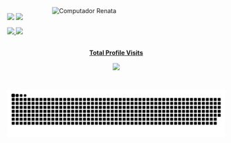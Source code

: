 
<img src="https://raw.githubusercontent.com/MicaelliMedeiros/micaellimedeiros/master/image/computer-illustration.png" min-width="400px" max-width="400px" width="400px" align="right" alt="Computador Renata">
<div>
<p align="center">

  <a href="https://instagram.com/renatafilgueiira" target="_blank"><img src="https://img.shields.io/badge/-Instagram-%23E4405F?style=for-the-badge&logo=instagram&logoColor=white" target="_blank"></a>
    <a href = "mailto:renatalorrayne29@gmail.com"><img src="https://img.shields.io/badge/-Gmail-%23333?style=for-the-badge&logo=gmail&logoColor=red" target="_blank"></a> 
</p>
</div>

<div align="left">
  <a href="https://github.com/renatafilgueira">
  <img height="180em" src="https://github-readme-stats.vercel.app/api?username=renatafilgueira&show_icons=true&theme=algolia&include_all_commits=true&count_private=true"/>
  <img height="180em" src="https://github-readme-stats.vercel.app/api/top-langs/?username=renatafilgueira&layout=compact&langs_count=7&theme=algolia"/>

<div align="center">
<br><p align="centre"><b>Total Profile Visits</b></p>  
<p align="center"><img align="center" src="https://profile-counter.glitch.me/{renatafilgueira}/count.svg" /></p> 
<br>
</div>

    
<div align="center">
 
![Snake animation](https://github.com/vynijales/vynijales/blob/output/github-contribution-grid-snake.svg)

</div>
